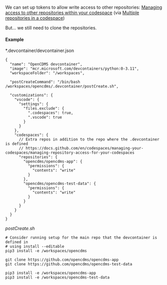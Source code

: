We can set up tokens to allow write access to other repositories: [Managing access to other repositories within your codespace](https://docs.github.com/en/codespaces/managing-your-codespaces/managing-repository-access-for-your-codespaces) (via [Multiple repositories in a codespace](https://github.com/community/community/discussions/5159))

But... we still need to clone the repositories.

#### Example

*.devcontainer/devcontainer.json
```
{
  "name": "OpenCDMS devcontainer",
  "image": "mcr.microsoft.com/devcontainers/python:0-3.11",
  "workspaceFolder": "/workspaces",

  "postCreateCommand": "/bin/bash /workspaces/opencdms/.devcontainer/postCreate.sh",

  "customizations": {
    "vscode": {
      "settings": {
        "files.exclude": {
          ".codespaces": true,
          ".vscode": true
        }
      }
    },
    "codespaces": {
      // Extra repos in addition to the repo where the .devcontainer is defined
      // https://docs.github.com/en/codespaces/managing-your-codespaces/managing-repository-access-for-your-codespaces
      "repositories": {
        "opencdms/opencdms-app": {
          "permissions": {
            "contents": "write"
          }
        },
        "opencdms/opencdms-test-data": {
          "permissions": {
            "contents": "write"
          }
        }
      }
    }
  }
}
```

*postCreate.sh*
```
# Consider running setup for the main repo that the devcontainer is defined in
# using install --editable
pip3 install -e /workspaces/opencdms

git clone https://github.com/opencdms/opencdms-app
git clone https://github.com/opencdms/opencdms-test-data

pip3 install -e /workspaces/opencdms-app
pip3 install -e /workspaces/opencdms-test-data
```
